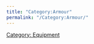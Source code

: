 ```yaml
---
title: "Category:Armour"
permalink: "/Category:Armour/"
---
```


[Category: Equipment](Category:_Equipment "wikilink")